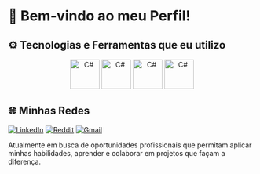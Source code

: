 # 👋 Bem-vindo ao meu Perfil!

## ⚙️ **Tecnologias e Ferramentas que eu utilizo**
<div align="center">
  <img alt="C#" height="60" width="60" src="https://cdn.jsdelivr.net/gh/devicons/devicon@latest/devicon.min.css">
  
  <link rel="stylesheet" type='text/css' href="https://cdn.jsdelivr.net/gh/devicons/devicon@latest/devicon.min.css" />
          
  <img alt="C#" height="60" width="60" src="https://github.com/gui-bus/TechIcons/blob/main/Dark/Node.svg"> 
  <img alt="C#" height="60" width="60" src="https://github.com/gui-bus/TechIcons/blob/main/Dark/Node.svg"> 
  <img alt="C#" height="60" width="60" src="https://github.com/gui-bus/TechIcons/blob/main/Dark/Node.svg"> 
</div>


## 🌐 **Minhas Redes**
[![LinkedIn](https://img.shields.io/badge/LinkedIn-0077B5?style=for-the-badge&logo=linkedin&logoColor=white)](https://linkedin.com/in/rafael-siqueira-381884153)  [![Reddit](https://img.shields.io/badge/Reddit-FF4500?style=for-the-badge&logo=reddit&logoColor=white)](https://www.reddit.com/user/rafukka)  [![Gmail](https://img.shields.io/badge/Gmail-D14836?style=for-the-badge&logo=gmail&logoColor=white)](mailto:rafaelsiqueira.98bm@gmail.com)



Atualmente em busca de oportunidades profissionais que permitam aplicar minhas habilidades, aprender e colaborar em projetos que façam a diferença.
